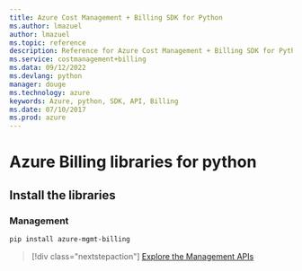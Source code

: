```yaml
---
title: Azure Cost Management + Billing SDK for Python
ms.author: lmazuel
author: lmazuel
ms.topic: reference
description: Reference for Azure Cost Management + Billing SDK for Python
ms.service: costmanagement+billing
ms.data: 09/12/2022
ms.devlang: python
manager: douge
ms.technology: azure
keywords: Azure, python, SDK, API, Billing
ms.date: 07/10/2017
ms.prod: azure
---
```

# Azure Billing libraries for python

## Install the libraries


### Management

```bash
pip install azure-mgmt-billing
```
> [!div class="nextstepaction"]
> [Explore the Management APIs](/python/api/overview/azure/billing/management)